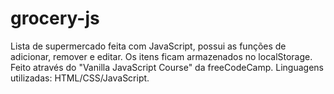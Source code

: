 # grocery-js
Lista de supermercado feita com JavaScript, possui as funções de adicionar, remover e editar. Os itens ficam armazenados no localStorage. Feito através do "Vanilla JavaScript Course" da freeCodeCamp. Linguagens utilizadas: HTML/CSS/JavaScript.
